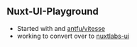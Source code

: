 ## Nuxt-UI-Playground


- Started with and [antfu/vitesse](https://github.com/antfu/vitesse)
- working to convert over to [nuxtlabs-ui](https://ui.nuxtlabs.com/)
